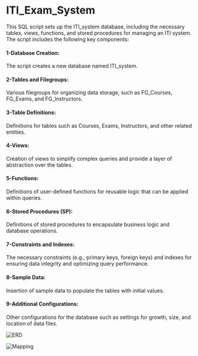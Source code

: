 # ITI_Exam_System
This SQL script sets up the ITI_system database, including the necessary tables, views, functions, and stored procedures for managing an ITI system. The script includes the following key components:

#### 1-Database Creation:
The script creates a new database named ITI_system.

#### 2-Tables and Filegroups:
Various filegroups for organizing data storage, such as FG_Courses, FG_Exams, and FG_Instructors.

#### 3-Table Definitions:
Definitions for tables such as Courses, Exams, Instructors, and other related entities.

#### 4-Views:
Creation of views to simplify complex queries and provide a layer of abstraction over the tables.

#### 5-Functions:
Definitions of user-defined functions for reusable logic that can be applied within queries.

#### 6-Stored Procedures (SP):
Definitions of stored procedures to encapsulate business logic and database operations.

#### 7-Constraints and Indexes:
The necessary constraints (e.g., primary keys, foreign keys) and indexes for ensuring data integrity and optimizing query performance.

#### 8-Sample Data:
Insertion of sample data to populate the tables with initial values.

#### 9-Additional Configurations:
Other configurations for the database such as settings for growth, size, and location of data files.

![ERD](https://github.com/user-attachments/assets/f28e56ff-b463-4040-8cd7-1f9ff4ad6b08)

![Mapping](https://github.com/user-attachments/assets/412d78f4-e7db-49aa-a866-28d6373b9e1e)
